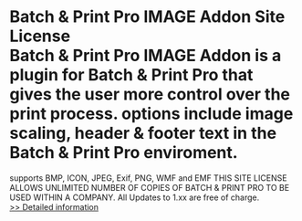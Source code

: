# Batch & Print Pro IMAGE Addon Site License<br />Batch & Print Pro IMAGE Addon is a plugin for Batch & Print Pro that gives the user more control over the print process. options include image scaling, header & footer text in the Batch & Print Pro enviroment.
supports BMP, ICON, JPEG, Exif, PNG, WMF and EMF
THIS SITE LICENSE ALLOWS UNLIMITED NUMBER OF COPIES OF BATCH & PRINT PRO TO BE USED WITHIN A COMPANY.
All Updates to 1.xx are free of charge.<br />[>> Detailed information](https://secure.shareit.com/shareit/product.html?productid=300449416&affiliateid=200057808)